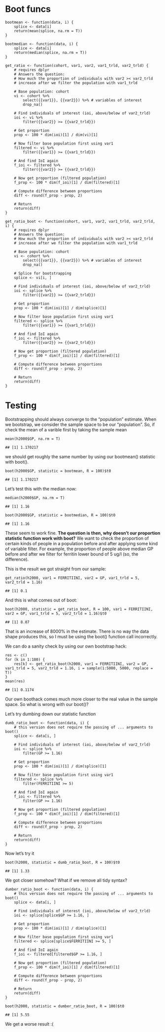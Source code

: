 # Boot funcs

    bootmean <- function(data, i) {
        splice <- data[i]
        return(mean(splice, na.rm = T))
    }

    bootmedian <- function(data, i) {
        splice <- data[i]
        return(median(splice, na.rm = T))
    }

    get_ratio <- function(cohort, var1, var2, var1_trld, var2_trld) {
        # requires dplyr
        # Answers the question:
        # How much the proportion of individuals with var2 >< var2_trld
        # increase after we filter the population with var1_trld

        # Base population: cohort
        vi <- cohort %>%
            select({{var1}}, {{var2}}) %>% # variables of interest
            drop_na()

        # Find individuals of interest (ioi, above/below of var2_trld)
        ioi <- vi %>%
            filter({{var2}} >= {{var2_trld}})

        # Get proportion
        prop <- 100 * dim(ioi)[1] / dim(vi)[1]

        # Now filter base population first using var1
        filtered <- vi %>%
            filter({{var1}} >= {{var1_trld}})

        # And find IoI again
        f_ioi <- filtered %>%
            filter({{var2}} >= {{var2_trld}})

        # Now get proportion (filtered population)
        f_prop <- 100 * dim(f_ioi)[1] / dim(filtered)[1]

        # Compute difference between proportions
        diff <- round(f_prop - prop, 2)

        # Return
        return(diff)
    }

    get_ratio_boot <- function(cohort, var1, var2, var1_trld, var2_trld, i) {
        # requires dplyr
        # Answers the question:
        # How much the proportion of individuals with var2 >< var2_trld
        # increase after we filter the population with var1_trld

        # Base population: cohort
        vi <- cohort %>%
            select({{var1}}, {{var2}}) %>% # variables of interest
            drop_na()

        # Splice for bootstrapping
        splice <- vi[i, ]

        # Find individuals of interest (ioi, above/below of var2_trld)
        ioi <- splice %>%
            filter({{var2}} >= {{var2_trld}})

        # Get proportion
        prop <- 100 * dim(ioi)[1] / dim(splice)[1]

        # Now filter base population first using var1
        filtered <- splice %>%
            filter({{var1}} >= {{var1_trld}})

        # And find IoI again
        f_ioi <- filtered %>%
            filter({{var2}} >= {{var2_trld}})

        # Now get proportion (filtered population)
        f_prop <- 100 * dim(f_ioi)[1] / dim(filtered)[1]

        # Compute difference between proportions
        diff <- round(f_prop - prop, 2)

        # Return
        return(diff)
    }

# Testing

Bootstrapping should always converge to the “population” estimate. When
we bootstrap, we consider the sample space to be our “population”. So,
if check the mean of a varible first by taking the sample mean

    mean(h2000$GP, na.rm = T)

    ## [1] 1.170217

we should get roughly the same number by using our bootmean() statistic
with boot().

    boot(h2000$GP, statistic = bootmean, R = 100)$t0

    ## [1] 1.170217

Let’s test this with the median now:

    median(h2000$GP, na.rm = T)

    ## [1] 1.16

    boot(h2000$GP, statistic = bootmedian, R = 100)$t0

    ## [1] 1.16

These seem to work fine. **The question is then, why doesn’t our
proportion statistic function work with boot?** We want to check the
proportion of certain kinds of people in a population before and after
applying some kind of variable filter. For example, the proportion of
people above median GP before and after we filter for ferritin lower
bound of 5 ug/l (so, the difference).

This is the result we got straight from our sample:

    get_ratio(h2000, var1 = FERRITIINI, var2 = GP, var1_trld = 5, var2_trld = 1.16)

    ## [1] 0.1

And this is what comes out of boot:

    boot(h2000, statistic = get_ratio_boot, R = 100, var1 = FERRITIINI, var2 = GP, var1_trld = 5, var2_trld = 1.16)$t0

    ## [1] 8.07

That is an increase of 8000% in the estimate. There is no way the data
shape produces this, so I must be using the boot() function call
incorrectly.

We can do a sanity check by using our own bootstrap hack:

    res <- c()
    for (k in 1:100) {
        res[k] <- get_ratio_boot(h2000, var1 = FERRITIINI, var2 = GP, var1_trld = 5, var2_trld = 1.16, i = sample(1:5000, 5000, replace = T))
    }
    mean(res)

    ## [1] 0.1174

Our own boothack comes much more closer to the real value in the sample
space. So what is wrong with our boot()?

Let’s try dumbing down our statistic function

    dumb_ratio_boot <- function(data, i) {
        # this version does not require the passing of ... arguments to boot()
        splice <- data[i, ]
        
        # Find individuals of interest (ioi, above/below of var2_trld)
        ioi <- splice %>%
            filter(GP >= 1.16)

        # Get proportion
        prop <- 100 * dim(ioi)[1] / dim(splice)[1]

        # Now filter base population first using var1
        filtered <- splice %>%
            filter(FERRITIINI >= 5)

        # And find IoI again
        f_ioi <- filtered %>%
            filter(GP >= 1.16)

        # Now get proportion (filtered population)
        f_prop <- 100 * dim(f_ioi)[1] / dim(filtered)[1]

        # Compute difference between proportions
        diff <- round(f_prop - prop, 2)

        # Return
        return(diff)
    }

Now let’s try it

    boot(h2000, statistic = dumb_ratio_boot, R = 100)$t0

    ## [1] 1.33

We got closer somehow? What if we remove all tidy syntax?

    dumber_ratio_boot <- function(data, i) {
        # this version does not require the passing of ... arguments to boot()
        splice <- data[i, ]
        
        # Find individuals of interest (ioi, above/below of var2_trld)
        ioi <- splice[splice$GP >= 1.16, ]

        # Get proportion
        prop <- 100 * dim(ioi)[1] / dim(splice)[1]

        # Now filter base population first using var1
        filtered <- splice[splice$FERRITIINI >= 5, ]

        # And find IoI again
        f_ioi <- filtered[filtered$GP >= 1.16, ]

        # Now get proportion (filtered population)
        f_prop <- 100 * dim(f_ioi)[1] / dim(filtered)[1]

        # Compute difference between proportions
        diff <- round(f_prop - prop, 2)

        # Return
        return(diff)
    }

    boot(h2000, statistic = dumber_ratio_boot, R = 100)$t0

    ## [1] 5.55

We get a worse result :(
